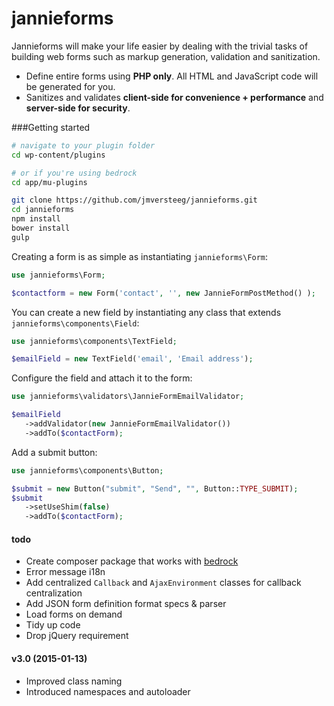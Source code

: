 jannieforms
===========

Jannieforms will make your life easier by dealing with the trivial tasks of building web forms such as markup generation, validation and sanitization.

 - Define entire forms using **PHP only**. All HTML and JavaScript code will be generated for you.
 - Sanitizes and validates **client-side for convenience + performance** and **server-side for security**.

###Getting started

```bash
# navigate to your plugin folder
cd wp-content/plugins

# or if you're using bedrock
cd app/mu-plugins

git clone https://github.com/jmversteeg/jannieforms.git
cd jannieforms
npm install
bower install
gulp
```

Creating a form is as simple as instantiating `jannieforms\Form`:

```php
use jannieforms\Form;

$contactform = new Form('contact', '', new JannieFormPostMethod() );
```

You can create a new field by instantiating any class that extends `jannieforms\components\Field`:

```php
use jannieforms\components\TextField;

$emailField = new TextField('email', 'Email address');
```

Configure the field and attach it to the form:

```php
use jannieforms\validators\JannieFormEmailValidator;

$emailField
   ->addValidator(new JannieFormEmailValidator())
   ->addTo($contactForm);
```

Add a submit button:
    
```php
use jannieforms\components\Button;

$submit = new Button("submit", "Send", "", Button::TYPE_SUBMIT);
$submit
   ->setUseShim(false)
   ->addTo($contactForm);
```

#### todo

 - Create composer package that works with [bedrock](https://github.com/roots/bedrock)
 - Error message i18n
 - Add centralized `Callback` and `AjaxEnvironment` classes for callback centralization
 - Add JSON form definition format specs & parser
 - Load forms on demand
 - Tidy up code
 - Drop jQuery requirement

#### v3.0 (2015-01-13)

 - Improved class naming
 - Introduced namespaces and autoloader